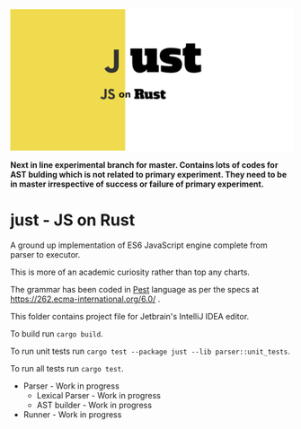 <img src="logo/just-logo-full.png" alt="logo image" />

**Next in line experimental branch for master. Contains lots of codes for AST bulding which is not related to primary experiment. They need to be in master irrespective of success or failure of primary experiment.**

# just - JS on Rust
A ground up implementation of ES6 JavaScript engine complete from parser to executor.

This is more of an academic curiosity rather than top any charts.

The grammar has been coded in [Pest](https://pest.rs/) language as per the specs at https://262.ecma-international.org/6.0/ .

This folder contains project file for Jetbrain's IntelliJ IDEA editor.

To build run `cargo build`.

To run unit tests run `cargo test --package just --lib parser::unit_tests`.

To run all tests run `cargo test`.

* Parser - Work in progress
  * Lexical Parser - Work in progress
  * AST builder - Work in progress
* Runner - Work in progress
